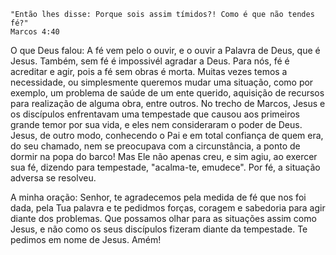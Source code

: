 
```
"Então lhes disse: Porque sois assim tímidos?! Como é que não tendes fé?"
Marcos 4:40
```


O que Deus falou: A fé vem pelo o ouvir, e o ouvir a Palavra de Deus, que é Jesus. Também, sem fé é impossivél agradar a Deus. Para nós, fé é acreditar e agir, pois a fé sem obras é morta. Muitas vezes temos a necessidade, ou simplesmente queremos mudar uma situação, como por exemplo, um problema de saúde de um ente querido, aquisição de recursos para realização de alguma obra, entre outros. No trecho de Marcos, Jesus e os discípulos enfrentavam uma tempestade que causou aos primeiros grande temor por sua vida, e eles nem consideraram o poder de Deus. Jesus, de outro modo, conhecendo o Pai e em total confiança de quem era, do seu chamado, nem se preocupava com a circunstância, a ponto de dormir na popa do barco! Mas Ele não apenas creu, e sim agiu, ao exercer sua fé, dizendo para tempestade, "acalma-te, emudece". Por fé, a situação adversa se resolveu. 

A minha oração: Senhor, te agradecemos pela medida de fé que nos foi dada, pela Tua palavra e te pedidmos forças, coragem e sabedoria para agir diante dos problemas. Que possamos olhar para as situações assim como Jesus, e não como os seus discípulos fizeram diante da tempestade. Te pedimos em nome de Jesus. Amém!

